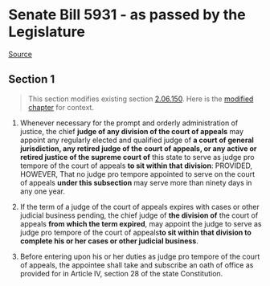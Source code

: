 # Senate Bill 5931 - as passed by the Legislature

[Source](http://lawfilesext.leg.wa.gov/biennium/2021-22/Pdf/Bills/Senate%20Passed%20Legislature/5931.PL.pdf)
## Section 1
> This section modifies existing section [2.06.150](/rcw/02_courts_of_record/2.06_court_of_appeals.md). Here is the [modified chapter](rcw/02_courts_of_record/2.06_court_of_appeals.md) for context.

1. Whenever necessary for the prompt and orderly administration of justice, the chief **judge of any division of the court of appeals** may appoint any regularly elected and qualified judge of **a court of general jurisdiction, any retired judge of the court of appeals, or any active or retired justice of the supreme court of** this state to serve as judge pro tempore of the court of appeals **to sit within that division**: PROVIDED, HOWEVER, That no judge pro tempore appointed to serve on the court of appeals **under this subsection** may serve more than ninety days in any one year.

2. If the term of a judge of the court of appeals expires with cases or other judicial business pending, the chief  judge of **the division of** the court of appeals **from which the term expired**, may appoint the judge to serve as judge pro tempore of the court of appeals**to sit within that division to complete his or her cases or other judicial business**.

3. Before entering upon his or her duties as judge pro tempore of the court of appeals, the appointee shall take and subscribe an oath of office as provided for in Article IV, section 28 of the state Constitution.

